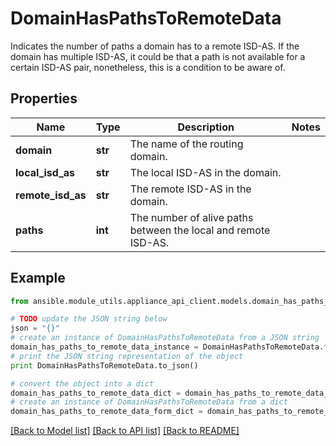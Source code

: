 # DomainHasPathsToRemoteData

Indicates the number of paths a domain has to a remote ISD-AS. If the domain has multiple ISD-AS, it could be that a path is not available for a certain ISD-AS pair, nonetheless, this is a condition to be aware of. 

## Properties
Name | Type | Description | Notes
------------ | ------------- | ------------- | -------------
**domain** | **str** | The name of the routing domain.  | 
**local_isd_as** | **str** | The local ISD-AS in the domain.  | 
**remote_isd_as** | **str** | The remote ISD-AS in the domain.  | 
**paths** | **int** | The number of alive paths between the local and remote ISD-AS.  | 

## Example

```python
from ansible.module_utils.appliance_api_client.models.domain_has_paths_to_remote_data import DomainHasPathsToRemoteData

# TODO update the JSON string below
json = "{}"
# create an instance of DomainHasPathsToRemoteData from a JSON string
domain_has_paths_to_remote_data_instance = DomainHasPathsToRemoteData.from_json(json)
# print the JSON string representation of the object
print DomainHasPathsToRemoteData.to_json()

# convert the object into a dict
domain_has_paths_to_remote_data_dict = domain_has_paths_to_remote_data_instance.to_dict()
# create an instance of DomainHasPathsToRemoteData from a dict
domain_has_paths_to_remote_data_form_dict = domain_has_paths_to_remote_data.from_dict(domain_has_paths_to_remote_data_dict)
```
[[Back to Model list]](../README.md#documentation-for-models) [[Back to API list]](../README.md#documentation-for-api-endpoints) [[Back to README]](../README.md)


